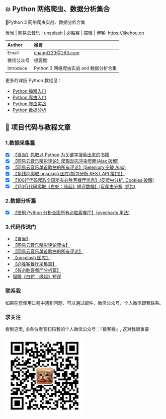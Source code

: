 ## 💥 Python 网络爬虫、数据分析集合
🎯Python 3 网络爬虫实战、数据分析合集 

当当 | 网易云音乐 | unsplash | 必胜客 | 猫眼 | 博客: https://jikehou.cn
 
| Author  | 猴哥 |
| :--- | :--- |
| Email | chanql123@163.com |
| 微信公众号 | 极客猴 |
| Introduce | Python 3 网络爬虫实战 and 数据分析合集 |

更多的详细 Python 教程见：
- [Python 编程入门](https://jikehou.cn/categories/Python%E7%BC%96%E7%A8%8B/)
- [Python 爬虫入门](https://jikehou.cn/categories/Python%E7%88%AC%E8%99%AB%E5%85%A5%E9%97%A8/)
- [Python 爬虫实战](https://jikehou.cn/categories/Python%E7%88%AC%E8%99%AB%E5%AE%9E%E6%88%98/)
- [Python 数据分析](https://jikehou.cn/categories/%E6%95%B0%E6%8D%AE%E5%88%86%E6%9E%90/)

## 💖 项目代码与教程文章
### 1.数据采集篇

- [x] [【当当】抓取以 Python 为关键字搜索出来的书籍](https://mp.weixin.qq.com/s/_IKBJEkh9HtNhpJEbwsD6Q) 
- [x] [【网易云音乐精彩评论】爬取动态渲染页面(Ajax 破解)](https://mp.weixin.qq.com/s/tMVu8dUepSPIvm3yCMUt1g)
- [x] [【网易云音乐单首歌曲的所有评论】(Selenium 突破 Ajax)](https://mp.weixin.qq.com/s/kcA-6WEHWQ-DOwxtWtYjWw)
- [x] [【多线程爬取 unsplash 图库(抓包分析 REST API 接口)】](https://mp.weixin.qq.com/s/hZxAAVW2UntRC8hyD_UWAA)
- [x] [【100行代码爬取全国所有必胜客餐厅信息】(反爬虫分析, Cookies 破解)](https://mp.weixin.qq.com/s/ofBYdB26h4DJFyleZnBt5A)
- [x] [【170行代码爬取《白蛇：缘起》短评数据】(反爬虫分析, 抓包)](https://mp.weixin.qq.com/s/zRJww2SRsexYGhbNJ4HtPw)

### 2.数据分析篇   
- [x] [【使用 Python 分析全国所有必胜客餐厅】(pyecharts 用法)](https://mp.weixin.qq.com/s/CXdAcCVurHlOk4nCZXkPHQ)


### 3.代码传送门
- [【当当】](DangDangCrawler)
- [【网易云音乐精彩评论爬虫】](NeteaseMusic)
- [【网易云音乐单首歌曲的所有评论】](NeteaseMusic2)
- [【unsplash 图库】](UnsplashCrawler)
- [【必胜客餐厅采集篇】](Pizzahut)
- [【有必胜客餐厅分析篇】](Pizzahut_analysis)
- [猫眼《白蛇：缘起》短评](Maoyan_WhiteSnake)

### 联系我
如果在您使用过程中遇到问题，可以通过邮件、微信公众号、个人微信跟我联系。

### 求关注
看到这里, 求各位看官扫码我的个人微信公众号：『极客猴』, 这对我很重要

![关注该公众号](img/极客猴.jpg)

